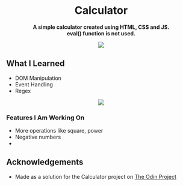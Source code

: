 <div align=center>
<h1 align=center>Calculator</h1>
<p><b>A simple calculator created using HTML, CSS and JS.<br>eval() function is not used. </b></p>
<a href=https://Roopaksh1.github.io/Calculator><img src=https://img.shields.io/badge/%F0%9F%91%89-LIVE-success></a>
</div>

## What I Learned
- DOM Manipulation
- Event Handling
- Regex

<div align=center><img src=https://user-images.githubusercontent.com/72032743/185143183-bc0ccda7-36eb-4595-b502-cd2ca9afbe84.png></div>


### Features I Am Working On
- More operations like square, power
- Negative numbers
- 
## Acknowledgements

- Made as a solution for the Calculator project on [The Odin Project]

[The Odin Project]: <https://www.theodinproject.com>
